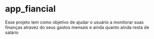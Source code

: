 # app_fiancial
Esse projeto tem como objetivo de ajudar o usuário a monitorar suas finanças atravez do seus gastos mensais e ainda quanto ainda resta de salário

